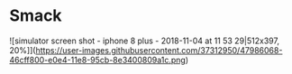# Smack
![simulator screen shot - iphone 8 plus - 2018-11-04 at 11 53 29|512x397, 20%]](https://user-images.githubusercontent.com/37312950/47986068-46cff800-e0e4-11e8-95cb-8e3400809a1c.png)

